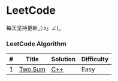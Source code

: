 LeetCode
========
每天坚持更新_(:з」∠)_

### LeetCode Algorithm

| # | Title | Solution | Difficulty |
|---| ----- | -------- | ---------- |
|1|[Two Sum](https://leetcode.com/problems/two-sum/) | [C++](./algorithms/cpp/1_TwoSum.cpp)|Easy|
